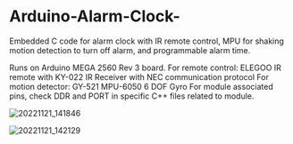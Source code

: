 # Arduino-Alarm-Clock-
Embedded C code for alarm clock with IR remote control, MPU for shaking motion detection to turn off alarm, and programmable alarm time.

Runs on Arduino MEGA 2560 Rev 3 board.
For remote control: ELEGOO IR remote with KY-022 IR Receiver with NEC communication protocol
For motion detector: GY-521 MPU-6050 6 DOF Gyro
For module associated pins, check DDR and PORT in specific C++ files related to module.

![20221121_141846](https://user-images.githubusercontent.com/83039954/203445976-4ab954e6-d406-439e-85ae-2245252b5fcb.jpg)

![20221121_142129](https://user-images.githubusercontent.com/83039954/203445990-95a4b0d6-7f4e-4dcb-a47c-e13360ae4d34.jpg)
